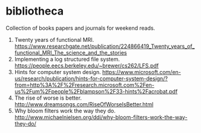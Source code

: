 # bibliotheca
Collection of books papers and journals for weekend reads.

1) Twenty years of functional MRI. https://www.researchgate.net/publication/224866419_Twenty_years_of_functional_MRI_The_science_and_the_stories
2) Implementing a log structured file system. https://people.eecs.berkeley.edu/~brewer/cs262/LFS.pdf
3) Hints for computer system design. https://www.microsoft.com/en-us/research/publication/hints-for-computer-system-design/?from=http%3A%2F%2Fresearch.microsoft.com%2Fen-us%2Fum%2Fpeople%2Fblampson%2F33-hints%2Facrobat.pdf
4) The rise of worse is better. http://www.dreamsongs.com/RiseOfWorseIsBetter.html
5) Why bloom filters work the way they do. http://www.michaelnielsen.org/ddi/why-bloom-filters-work-the-way-they-do/
